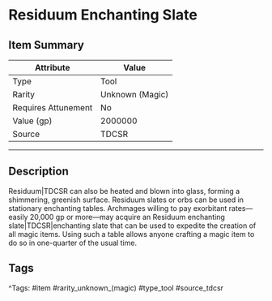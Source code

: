# Residuum Enchanting Slate

## Item Summary

| Attribute            | Value                        |
|----------------------|------------------------------|
| Type                 | Tool |
| Rarity               | Unknown (Magic)             |
| Requires Attunement  | No                |
| Value (gp)           | 2000000    |
| Source               | TDCSR |

---

## Description

Residuum|TDCSR can also be heated and blown into glass, forming a shimmering, greenish surface. Residuum slates or orbs can be used in stationary enchanting tables. Archmages willing to pay exorbitant rates—easily 20,000 gp or more—may acquire an Residuum enchanting slate|TDCSR|enchanting slate that can be used to expedite the creation of all magic items. Using such a table allows anyone crafting a magic item to do so in one-quarter of the usual time.

## Tags

^Tags: #item #rarity_unknown_(magic) #type_tool #source_tdcsr